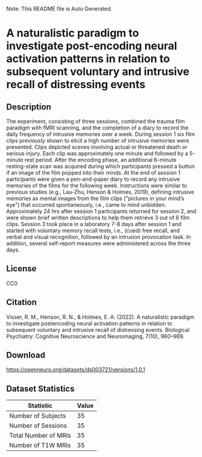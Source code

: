 Note: This README file is Auto Generated.

# A naturalistic paradigm to investigate post-encoding neural activation patterns in relation to subsequent voluntary and intrusive recall of distressing events

## Description

The experiment, consisting of three sessions, combined the trauma film paradigm with fMRI scanning, and the completion of a diary to record the daily frequency of intrusive memories over a week. During session 1 six film clips previously shown to elicit a high number of intrusive memories were presented. Clips depicted scenes involving actual or threatened death or serious injury. Each clip was approximately one minute and followed by a 5-minute rest period. After the encoding phase, an additional 6-minute resting-state scan was acquired during which participants pressed a button if an image of the film popped into their minds. At the end of session 1 participants were given a pen-and-paper diary to record any intrusive memories of the films for the following week. Instructions were similar to previous studies (e.g., Lau-Zhu, Henson & Holmes, 2019), defining intrusive memories as mental images from the film clips ("pictures in your mind’s eye") that occurred spontaneously, i.e., came to mind unbidden. Approximately 24 hrs after session 1 participants returned for session 2, and were shown brief written descriptions to help them retrieve 3 out of 6 film clips. Session 3 took place in a laboratory 7-8 days after session 1 and started with voluntary memory recall tests, i.e., (cued) free recall, and verbal and visual recognition, followed by an intrusion provocation task. In addition, several self-report measures were administered across the three days.


## License

CC0

## Citation

Visser, R. M., Henson, R. N., & Holmes, E. A. (2022). A naturalistic paradigm to investigate postencoding neural activation patterns in relation to subsequent voluntary and intrusive recall of distressing events. Biological Psychiatry: Cognitive Neuroscience and Neuroimaging, 7(10), 960–969.

## Download

https://openneuro.org/datasets/ds003721/versions/1.0.1

## Dataset Statistics

| Statistic | Value |
| --- | --- |
| Number of Subjects | 35 |
| Number of Sessions | 35 |
| Total Number of MRIs | 35 |
| Number of T1W MRIs | 35 |

